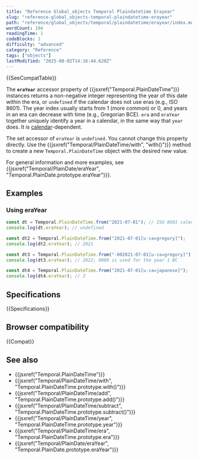 ```yaml
---
title: "Reference Global_objects Temporal Plaindatetime Erayear"
slug: "reference-global_objects-temporal-plaindatetime-erayear"
path: "reference/global_objects/temporal/plaindatetime/erayear/index.md"
wordCount: 194
readingTime: 1
codeBlocks: 1
difficulty: "advanced"
category: "Reference"
tags: ["objects"]
lastModified: "2025-08-02T14:16:44.620Z"
---
```



{{SeeCompatTable}}

The **`eraYear`** accessor property of {{jsxref("Temporal.PlainDateTime")}} instances returns a non-negative integer representing the year of this date within the era, or `undefined` if the calendar does not use eras (e.g., ISO 8601). The year index usually starts from 1 (more common) or 0, and years in an era can decrease with time (e.g., Gregorian BCE). `era` and `eraYear` together uniquely identify a year in a calendar, in the same way that `year` does. It is [calendar](/en-US/docs/Web/JavaScript/Reference/Global_Objects/Temporal#calendars)-dependent.

The set accessor of `eraYear` is `undefined`. You cannot change this property directly. Use the {{jsxref("Temporal/PlainDateTime/with", "with()")}} method to create a new `Temporal.PlainDateTime` object with the desired new value.

For general information and more examples, see {{jsxref("Temporal/PlainDate/eraYear", "Temporal.PlainDate.prototype.eraYear")}}.

## Examples

### Using eraYear

```js
const dt = Temporal.PlainDateTime.from("2021-07-01"); // ISO 8601 calendar
console.log(dt.eraYear); // undefined

const dt2 = Temporal.PlainDateTime.from("2021-07-01[u-ca=gregory]");
console.log(dt2.eraYear); // 2021

const dt3 = Temporal.PlainDateTime.from("-002021-07-01[u-ca=gregory]");
console.log(dt3.eraYear); // 2022; 0000 is used for the year 1 BC

const dt4 = Temporal.PlainDateTime.from("2021-07-01[u-ca=japanese]");
console.log(dt4.eraYear); // 3
```

## Specifications

{{Specifications}}

## Browser compatibility

{{Compat}}

## See also

- {{jsxref("Temporal.PlainDateTime")}}
- {{jsxref("Temporal/PlainDateTime/with", "Temporal.PlainDateTime.prototype.with()")}}
- {{jsxref("Temporal/PlainDateTime/add", "Temporal.PlainDateTime.prototype.add()")}}
- {{jsxref("Temporal/PlainDateTime/subtract", "Temporal.PlainDateTime.prototype.subtract()")}}
- {{jsxref("Temporal/PlainDateTime/year", "Temporal.PlainDateTime.prototype.year")}}
- {{jsxref("Temporal/PlainDateTime/era", "Temporal.PlainDateTime.prototype.era")}}
- {{jsxref("Temporal/PlainDate/eraYear", "Temporal.PlainDate.prototype.eraYear")}}
